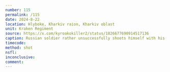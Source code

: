 ```yaml
---
number: 115
permalink: /115
date: 2024-8-22
location: Hlyboke, Kharkiv raion, Kharkiv oblast
unit: Kraken Regiment
source: https://x.com/kyroakokiller2/status/1826677690914517136
caption: Russian soldier rather unsuccessfully shoots himself with his AK after it jammed
timecode: 
method: shot
nsfl: 
inconclusive:
comment: 
---
```

<script async src="https://telegram.org/js/telegram-widget.js?22" data-telegram-post="ukr_pics/22924" data-width="100%" data-userpic="false"></script>
<script async src="https://telegram.org/js/telegram-widget.js?22" data-telegram-post="ukr_pics/22922" data-width="100%" data-userpic="false"></script>